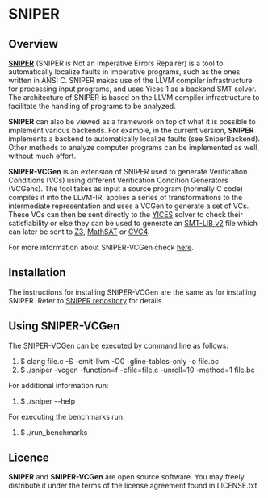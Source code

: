 # SNIPER

## Overview

[**SNIPER**](https://github.com/lamraoui/sniper) (SNIPER is Not an Imperative
Errors Repairer) is a tool to automatically localize faults in imperative
programs, such as the ones written in ANSI C. SNIPER makes use of the LLVM
compiler infrastructure for processing input programs, and uses Yices 1 as a
backend SMT solver. The architecture of SNIPER is based on the LLVM compiler
infrastructure to facilitate the handling of programs to be analyzed.

**SNIPER** can also be viewed as a framework on top of what it is possible to
implement various backends. For example, in the current version, **SNIPER**
implements a backend to automatically localize faults (see SniperBackend).
Other methods to analyze computer programs can be implemented as well, without
much effort.

**SNIPER-VCGen** is an extension of SNIPER used to generate Verification
Conditions (VCs) using different Verification Condition Generators (VCGens).
The tool takes as input a source program (normally C code) compiles it into
the LLVM-IR, applies a series of transformations to the intermediate
representation and uses a VCGen to generate a set of VCs. These VCs can then
be sent directly to the
[YICES](http://yices.csl.sri.com/old/download-yices1.shtml) solver to check
their satisfiability or else they can be used to generate an [SMT-LIB
v2](http://smtlib.cs.uiowa.edu/) file which can later be sent to
[Z3](https://github.com/Z3Prover/z3), [MathSAT](http://mathsat.fbk.eu/) or
[CVC4](http://cvc4.cs.nyu.edu/web/).

For more information about SNIPER-VCGen check
[here](http://alfa.di.uminho.pt/~belolourenco/sniper-vcgen/sniper-vcgen.html).

## Installation

The instructions for installing SNIPER-VCGen are the same as for installing
SNIPER. Refer to [SNIPER repository](https://github.com/lamraoui/sniper) for details.

## Using SNIPER-VCGen

The SNIPER-VCGen can be executed by command line as follows:

1.	$ clang file.c -S -emit-llvm -O0 -gline-tables-only -o file.bc 
2.	$ ./sniper -vcgen -function=f -cfile=file.c -unroll=10 -method=1 file.bc 

For additional information run:

1. $ ./sniper --help

For executing the benchmarks run:

1. $ ./run_benchmarks

## Licence

**SNIPER** and **SNIPER-VCGen** are open source software. You may freely distribute it under the terms of
the license agreement found in LICENSE.txt.